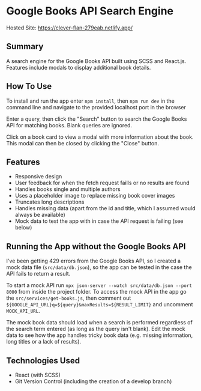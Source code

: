 # Google Books API Search Engine

Hosted Site: https://clever-flan-279eab.netlify.app/

## Summary

A search engine for the Google Books API built using SCSS and React.js. Features include modals to display additional book details.

## How To Use

To install and run the app enter `npm install`, then `npm run dev` in the command line and navigate to the provided localhost port in the browser

Enter a query, then click the "Search" button to search the Google Books API for matching books. Blank queries are ignored.

Click on a book card to view a modal with more information about the book. This modal can then be closed by clicking the "Close" button.

## Features

- Responsive design
- User feedback for when the fetch request faills or no results are found
- Handles books single and multiple authors
- Uses a placeholder image to replace missing book cover images
- Truncates long descriptions
- Handles missing data (apart from the id and title, which I assumed would always be available)
- Mock data to test the app with in case the API request is failing (see below)

## Running the App without the Google Books API

I've been getting 429 errors from the Google Books API, so I created a mock data file (`src/data/db.json`), so the app can be tested in the case the API fails to return a result.

To start a mock API run `npx json-server --watch src/data/db.json --port 8000` from inside the project folder. To access the mock API in the app go the `src/services/get-books.js`, then comment out `${GOOGLE_API_URL}q=${query}&maxResults=${RESULT_LIMIT}` and uncomment `MOCK_API_URL`.

The mock book data should load when a search is performed regardless of the search term entered (as long as the query isn't blank). Edit the mock data to see how the app handles tricky book data (e.g. missing information, long titles or a lack of results).

## Technologies Used

- React (with SCSS)
- Git Version Control (including the creation of a develop branch)
